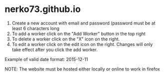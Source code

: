 # nerko73.github.io
1. Create a new account with email and password (password must be at least 6 characters long
2. To add a worker click on the "Add Worker" button in the top right
3. To delete a worker click on the "X" icon on the right.
4. To edit a worker click on the edit icon on the right. Changes will only take effect after you click the add worker.

Example of valid date format: 2015-12-11

NOTE: The website must be hosted either locally or online to work in firefox
